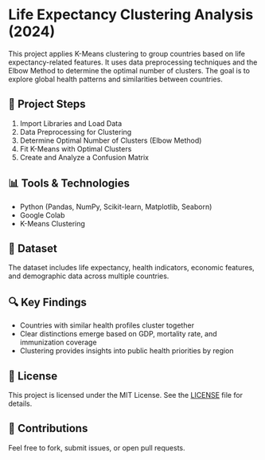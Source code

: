 # Life Expectancy Clustering Analysis (2024)

This project applies K-Means clustering to group countries based on life expectancy-related features. It uses data preprocessing techniques and the Elbow Method to determine the optimal number of clusters. The goal is to explore global health patterns and similarities between countries.

## 🧪 Project Steps
1. Import Libraries and Load Data
2. Data Preprocessing for Clustering
3. Determine Optimal Number of Clusters (Elbow Method)
4. Fit K-Means with Optimal Clusters
5. Create and Analyze a Confusion Matrix

## 📊 Tools & Technologies
- Python (Pandas, NumPy, Scikit-learn, Matplotlib, Seaborn)
- Google Colab
- K-Means Clustering

## 📁 Dataset
The dataset includes life expectancy, health indicators, economic features, and demographic data across multiple countries.

## 🔍 Key Findings
- Countries with similar health profiles cluster together
- Clear distinctions emerge based on GDP, mortality rate, and immunization coverage
- Clustering provides insights into public health priorities by region

## 📎 License
This project is licensed under the MIT License. See the [LICENSE](LICENSE) file for details.

## 🤝 Contributions
Feel free to fork, submit issues, or open pull requests.
